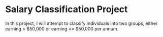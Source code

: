 # Salary Classification Project

In this project, I will attempt to classify individuals into two groups, either earning > $50,000 or earning <= $50,000 per annum.
